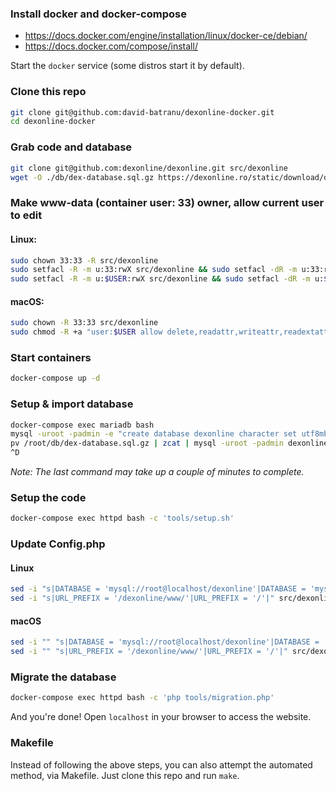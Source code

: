 ### Install docker and docker-compose

* https://docs.docker.com/engine/installation/linux/docker-ce/debian/
* https://docs.docker.com/compose/install/

Start the `docker` service (some distros start it by default).

### Clone this repo
```sh
git clone git@github.com:david-batranu/dexonline-docker.git
cd dexonline-docker
```

### Grab code and database
```sh
git clone git@github.com:dexonline/dexonline.git src/dexonline
wget -O ./db/dex-database.sql.gz https://dexonline.ro/static/download/dex-database.sql.gz
```

### Make www-data (container user: 33) owner, allow current user to edit
#### Linux:
```sh
sudo chown 33:33 -R src/dexonline
sudo setfacl -R -m u:33:rwX src/dexonline && sudo setfacl -dR -m u:33:rwX src/dexonline
sudo setfacl -R -m u:$USER:rwX src/dexonline && sudo setfacl -dR -m u:$USER:rwX src/dexonline
```

#### macOS:
```sh
sudo chown -R 33:33 src/dexonline
sudo chmod -R +a "user:$USER allow delete,readattr,writeattr,readextattr,writeextattr,readsecurity,writesecurity,chown,list,search,add_file,add_subdirectory,delete_child,file_inherit,directory_inherit" src/dexonline
```

### Start containers
```sh
docker-compose up -d
```

### Setup & import database
```sh
docker-compose exec mariadb bash
mysql -uroot -padmin -e "create database dexonline character set utf8mb4"
pv /root/db/dex-database.sql.gz | zcat | mysql -uroot -padmin dexonline
^D
```

_Note: The last command may take up a couple of minutes to complete._

### Setup the code
```sh
docker-compose exec httpd bash -c 'tools/setup.sh'
```

### Update Config.php
#### Linux
```sh
sed -i "s|DATABASE = 'mysql://root@localhost/dexonline'|DATABASE = 'mysql://root:admin@mariadb/dexonline'|" src/dexonline/Config.php
sed -i "s|URL_PREFIX = '/dexonline/www/'|URL_PREFIX = '/'|" src/dexonline/Config.php
```

#### macOS
```sh
sed -i "" "s|DATABASE = 'mysql://root@localhost/dexonline'|DATABASE = 'mysql://root:admin@mariadb/dexonline'|" src/dexonline/Config.php
sed -i "" "s|URL_PREFIX = '/dexonline/www/'|URL_PREFIX = '/'|" src/dexonline/Config.php
```

### Migrate the database
```sh
docker-compose exec httpd bash -c 'php tools/migration.php'
```

And you're done! Open `localhost` in your browser to access the website.

### Makefile
Instead of following the above steps, you can also attempt the automated method, via Makefile.
Just clone this repo and run `make`.
